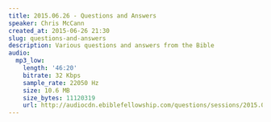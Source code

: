```yaml
---
title: 2015.06.26 - Questions and Answers
speaker: Chris McCann
created_at: 2015-06-26 21:30
slug: questions-and-answers
description: Various questions and answers from the Bible
audio:
  mp3_low:
    length: '46:20'
    bitrate: 32 Kbps
    sample_rate: 22050 Hz
    size: 10.6 MB
    size_bytes: 11120319
    url: http://audiocdn.ebiblefellowship.com/questions/sessions/2015.06.26_McCann_-_Questions_and_Answers.mp3
---
```

